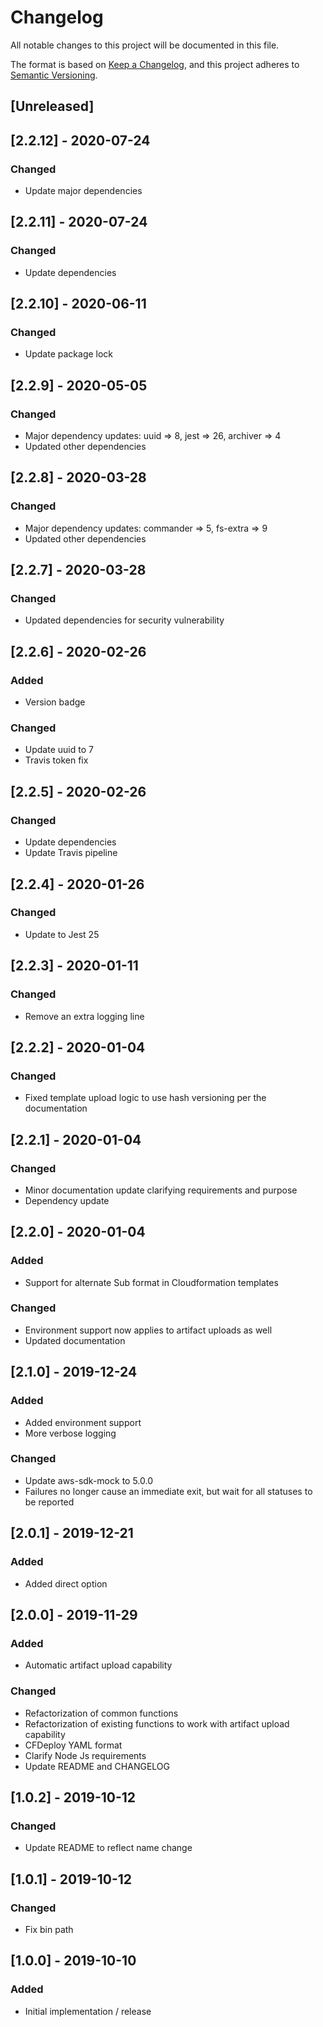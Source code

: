 # Changelog
All notable changes to this project will be documented in this file.

The format is based on [Keep a Changelog](https://keepachangelog.com/en/1.0.0/),
and this project adheres to [Semantic Versioning](https://semver.org/spec/v2.0.0.html).

## [Unreleased]

## [2.2.12] - 2020-07-24
### Changed
- Update major dependencies

## [2.2.11] - 2020-07-24
### Changed
- Update dependencies

## [2.2.10] - 2020-06-11
### Changed
- Update package lock

## [2.2.9] - 2020-05-05
### Changed
- Major dependency updates: uuid => 8, jest => 26, archiver => 4
- Updated other dependencies

## [2.2.8] - 2020-03-28
### Changed
- Major dependency updates: commander => 5, fs-extra => 9
- Updated other dependencies

## [2.2.7] - 2020-03-28
### Changed
- Updated dependencies for security vulnerability

## [2.2.6] - 2020-02-26
### Added
- Version badge
### Changed
- Update uuid to 7
- Travis token fix

## [2.2.5] - 2020-02-26
### Changed
- Update dependencies
- Update Travis pipeline

## [2.2.4] - 2020-01-26
### Changed
- Update to Jest 25

## [2.2.3] - 2020-01-11
### Changed
- Remove an extra logging line

## [2.2.2] - 2020-01-04
### Changed
- Fixed template upload logic to use hash versioning per the documentation

## [2.2.1] - 2020-01-04
### Changed
- Minor documentation update clarifying requirements and purpose
- Dependency update

## [2.2.0] - 2020-01-04
### Added
- Support for alternate Sub format in Cloudformation templates
### Changed
- Environment support now applies to artifact uploads as well
- Updated documentation

## [2.1.0] - 2019-12-24
### Added
- Added environment support
- More verbose logging
### Changed
- Update aws-sdk-mock to 5.0.0
- Failures no longer cause an immediate exit, but wait for all statuses to be reported

## [2.0.1] - 2019-12-21
### Added
- Added direct option

## [2.0.0] - 2019-11-29
### Added
- Automatic artifact upload capability
### Changed
- Refactorization of common functions
- Refactorization of existing functions to work with artifact upload capability
- CFDeploy YAML format
- Clarify Node Js requirements
- Update README and CHANGELOG

## [1.0.2] - 2019-10-12
### Changed
- Update README to reflect name change

## [1.0.1] - 2019-10-12
### Changed
- Fix bin path

## [1.0.0] - 2019-10-10
### Added
- Initial implementation / release
